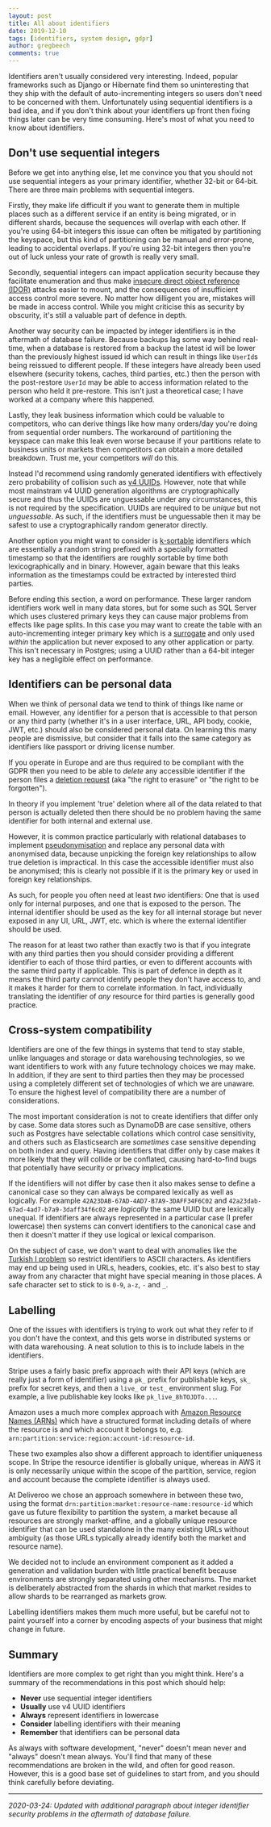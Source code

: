 ```yaml
---
layout: post
title: All about identifiers
date: 2019-12-10
tags: [identifiers, system design, gdpr]
author: gregbeech
comments: true
---
```


Identifiers aren't usually considered very interesting. Indeed, popular frameworks such as Django or Hibernate find them so uninteresting that they ship with the default of auto-incrementing integers so users don't need to be concerned with them. Unfortunately using sequential identifiers is a bad idea, and if you don't think about your identifiers up front then fixing things later can be very time consuming. Here's most of what you need to know about identifiers.

## Don't use sequential integers

Before we get into anything else, let me convince you that you should not use sequential integers as your primary identifier, whether 32-bit or 64-bit. There are three main problems with sequential integers.

Firstly, they make life difficult if you want to generate them in multiple places such as a different service if an entity is being migrated, or in different shards, because the sequences will overlap with each other. If you're using 64-bit integers this issue can often be mitigated by partitioning the keyspace, but this kind of partitioning can be manual and error-prone, leading to accidental overlaps. If you're using 32-bit integers then you're out of luck unless your rate of growth is really very small.

Secondly, sequential integers can impact application security because they facilitate enumeration and thus make [insecure direct object reference (IDOR)](https://www.owasp.org/index.php/Testing_for_Insecure_Direct_Object_References_(OTG-AUTHZ-004)) attacks easier to mount, and the consequences of insufficient access control more severe. No matter how dilligent you are, mistakes will be made in access control. While you might criticise this as security by obscurity, it's still a valuable part of defence in depth.

Another way security can be impacted by integer identifiers is in the aftermath of database failure. Because backups lag some way behind real-time, when a database is restored from a backup the latest id will be lower than the previously highest issued id which can result in things like `UserId`s being reissued to different people. If these integers have already been used elsewhere (security tokens, caches, third parties, etc.) then the person with the post-restore `UserId` may be able to access information related to the person who held it pre-restore. This isn't just a theoretical case; I have worked at a company where this happened.

Lastly, they leak business information which could be valuable to competitors, who can derive things like how many orders/day you're doing from sequential order numbers. The workaround of partitioning the keyspace can make this leak even worse because if your partitions relate to business units or markets then competitors can obtain a more detailed breakdown. Trust me, your competitors _will_ do this.

Instead I'd recommend using randomly generated identifiers with effectively zero probability of collision such as [v4 UUIDs](https://en.wikipedia.org/wiki/Universally_unique_identifier#Version_4_(random)). However, note that while most mainstram v4 UUID generation algorithms are cryptographically secure and thus the UUIDs are unguessable under any circumstances, this is not required by the specification. UUIDs are required to be _unique_ but not _unguessable_. As such, if the identifiers must be unguessable then it may be safest to use a cryptographically random generator directly.

Another option you might want to consider is [k-sortable](https://en.wikipedia.org/wiki/Partial_sorting) identifiers which are essentially a random string prefixed with a specially formatted timestamp so that the identifiers are roughly sortable by time both lexicographically and in binary. However, again beware that this leaks information as the timestamps could be extracted by interested third parties.

Before ending this section, a word on performance. These larger random identifiers work well in many data stores, but for some such as SQL Server which uses clustered primary keys they can cause major problems from effects like page splits. In this case you may want to create the table with an auto-incrementing integer primary key which is a [surrogate](https://en.wikipedia.org/wiki/Surrogate_key) and only used _within_ the application but never exposed to any other application or party. This isn't necessary in Postgres; using a UUID rather than a 64-bit integer key has a negligible effect on performance.

## Identifiers can be personal data

When we think of personal data we tend to think of things like name or email. However, any identifier for a person that is accessible to that person or any third party (whether it's in a user interface, URL, API body, cookie, JWT, etc.) should also be considered personal data. On learning this many people are dismissive, but consider that it falls into the same category as identifiers like passport or driving license number.

If you operate in Europe and are thus required to be compliant with the GDPR then you need to be able to _delete_ any accessible identifier if the person files a [deletion request](https://ico.org.uk/for-organisations/guide-to-data-protection/guide-to-the-general-data-protection-regulation-gdpr/individual-rights/right-to-erasure/) (aka "the right to erasure" or "the right to be forgotten").

In theory if you implement 'true' deletion where all of the data related to that person is actually deleted then there should be no problem having the same identifier for both internal and external use.

However, it is common practice particularly with relational databases to implement [pseudonymisation](https://en.wikipedia.org/wiki/Pseudonymization) and replace any personal data with anonymised data, because unpicking the foreign key relationships to allow true deletion is impractical. In this case the accessible identifier must also be anonymised; this is clearly not possible if it is the primary key or used in foreign key relationships.

As such, for people you often need at least _two_ identifiers: One that is used only for internal purposes, and one that is exposed to the person. The internal identifier should be used as the key for all internal storage but never exposed in any UI, URL, JWT, etc. which is where the external identifier should be used. 

The reason for at least two rather than exactly two is that if you integrate with any third parties then you should consider providing a different identifier to each of those third parties, or even to different accounts with the same third party if applicable. This is part of defence in depth as it means the third party cannot identify people they don't have access to, and it makes it harder for them to correlate information. In fact, individually translating the identifier of _any_ resource for third parties is generally good practice.

## Cross-system compatibility

Identifiers are one of the few things in systems that tend to stay stable, unlike languages and storage or data warehousing technologies, so we want identifiers to work with any future technology choices we may make. In addition, if they are sent to third parties then they may be processed using a completely different set of technologies of which we are unaware. To ensure the highest level of compatibility there are a number of considerations.

The most important consideration is not to create identifiers that differ only by case. Some data stores such as DynamoDB are case sensitive, others such as Postgres have selectable collations which control case sensitivity, and others such as Elasticsearch are _sometimes_ case sensitive depending on both index and query. Having identifiers that differ only by case makes it more likely that they will collide or be conflated, causing hard-to-find bugs that potentially have security or privacy implications.

If the identifiers will not differ by case then it also makes sense to define a canonical case so they can always be compared lexically as well as logically. For example `42A23DAB-67AD-4AD7-B7A9-3DAFF34F6C02` and `42a23dab-67ad-4ad7-b7a9-3daff34f6c02` are _logically_ the same UUID but are lexically unequal. If identifiers are always represented in a particular case (I prefer lowercase) then systems can convert identifiers to the canonical case and then it doesn't matter if they use logical or lexical comparison.

On the subject of case, we don't want to deal with anomalies like the [Turkish I problem](http://www.i18nguy.com/unicode/turkish-i18n.html) so restrict identifiers to ASCII characters. As identifiers may end up being used in URLs, headers, cookies, etc. it's also best to stay away from any character that might have special meaning in those places. A safe character set to stick to is `0-9`, `a-z`, `-` and `_`.

## Labelling

One of the issues with identifiers is trying to work out what they refer to if you don't have the context, and this gets worse in distributed systems or with data warehousing. A neat solution to this is to include labels in the identifiers.

Stripe uses a fairly basic prefix approach with their API keys (which are really just a form of identifier) using a `pk_` prefix for publishable keys, `sk_` prefix for secret keys, and then a `live_` or `test_` environment slug. For example, a live publishable key looks like `pk_live_8hTOJDTo...`.

Amazon uses a much more complex approach with [Amazon Resource Names (ARNs)](https://docs.aws.amazon.com/general/latest/gr/aws-arns-and-namespaces.html) which have a structured format including details of where the resource is and which account it belongs to, e.g. `arn:partition:service:region:account-id:resource-id`.

These two examples also show a different approach to identifier uniqueness scope. In Stripe the resource identifier is globally unique, whereas in AWS it is only necessarily unique within the scope of the partition, service, region and account because the complete identifier is always used.

At Deliveroo we chose an approach somewhere in between these two, using the format `drn:partition:market:resource-name:resource-id` which gave us future flexibility to partition the system, a market because all resources are strongly market-affine, and a globally unique resource identifier that can be used standalone in the many existing URLs without ambiguity (as those URLs typically already identify both the market and resource name).

We decided not to include an environment component as it added a generation and validation burden with little practical benefit because environments are strongly separated using other mechanisms. The market is deliberately abstracted from the shards in which that market resides to allow shards to be rearranged as markets grow. 

Labelling identifiers makes them much more useful, but be careful not to paint yourself into a corner by encoding aspects of your business that might change in future.

## Summary

Identifiers are more complex to get right than you might think. Here's a summary of the recommendations in this post which should help:

- **Never** use sequential integer identifiers
- **Usually** use v4 UUID identifiers
- **Always** represent identifiers in lowercase
- **Consider** labelling identifiers with their meaning
- **Remember** that identifiers can be personal data

As always with software development, "never" doesn't mean never and "always" doesn't mean always. You'll find that many of these recommendations are broken in the wild, and often for good reason. However, this is a good base set of guidelines to start from, and you should think carefully before deviating.

---

_2020-03-24: Updated with additional paragraph about integer identifier security problems in the aftermath of database failure._
